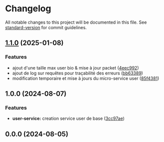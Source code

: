 # Changelog

All notable changes to this project will be documented in this file. See [standard-version](https://github.com/conventional-changelog/standard-version) for commit guidelines.

## [1.1.0](https://github.com/Horus-Turboss-Finance/user_micro-service/compare/v1.0.0...v1.1.0) (2025-01-08)


### Features

* ajout d'une taille max user bio & mise à jour packet ([4eec992](https://github.com/Horus-Turboss-Finance/user_micro-service/commit/4eec992bf3d4688f3b8cdcff31e8c22e54550666))
* ajout de log sur requêtes pour traçabilité des erreurs ([bb63389](https://github.com/Horus-Turboss-Finance/user_micro-service/commit/bb63389298319a76ec11d0525a4fee6d77929dd3))
* modification temporaire et mise à jours du micro-service user ([85f4381](https://github.com/Horus-Turboss-Finance/user_micro-service/commit/85f4381dbe9e90eefb99d28f20b601305bca619a))

## 1.0.0 (2024-08-07)


### Features

* **user-service:** creation service user de base ([3cc97ae](https://github.com/Horus-Turboss-Finance/user_micro-service/commit/3cc97ae3b13657ec1b0db60b3ad7f3433540231b))

## 0.0.0 (2024-08-05)